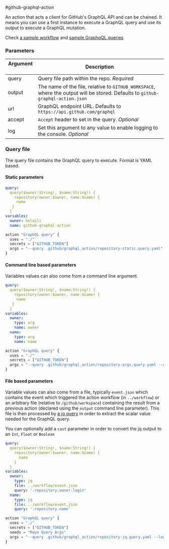 #github-graphql-action

An action that acts a client for GitHub's GraphQL API and can be chained. It means you can use a first instance to execute a GraphQL query and use its output to execute a GraphQL mutation.

Check [a sample workflow](https://github.com/helaili/github-graphql-action/blob/master/.github/main.workflow) and [sample GraphqQL queries](https://github.com/helaili/github-graphql-action/tree/master/.github/graphql_action)

### Parameters
| Argument   | Description |
|--------|-------------|
| query  | Query file path within the repo. _Required_  |
| output   | The name of the file, relative to `GITHUB_WORKSPACE`, where the output will be stored. Defaults to `github-graphql-action.json` |
| url    | GraphQL endpoint URL. Defaults to `https://api.github.com/graphql`  |
| accept | `Accept` header to set in the query. _Optional_   |
| log    | Set this argument to any value to enable logging to the console. _Optional_  |


### Query file
The query file contains the GraphQL query to execute. Format is YAML based.

#### Static parameters

```yaml
query:
  query($owner:String!, $name:String!) {
    repository(owner:$owner, name:$name) {
  	 name
   }
  }
variables:
  owner: helaili
  name: github-graphql-action
```


```js
action "GraphQL query" {
  uses = "./"
  secrets = ["GITHUB_TOKEN"]
  args = "--query .github/graphql_action/repository-static.query.yaml"
}
```

#### Command line based parameters

Variables values can also come from a command line argument.

```yaml
query:
  query($owner:String!, $name:String!) {
    repository(owner:$owner, name:$name) {
  	 name
   }
  }
variables:
  owner:
    type: arg
    name: owner
  name:
    type: arg
    name: name
```

```js
action "GraphQL query" {
  uses = "./"
  secrets = ["GITHUB_TOKEN"]
  args = "--query .github/graphql_action/repository-args.query.yaml --owner helaili --name hello-vue"
}
```

#### File based parameters

Variable values can also come from a file, typically `event.json` which contains the event which triggered the action workflow (in `../workflow`) or an arbitrary file (relative to `/github/workspace`) containing the result from a previous action (declared using the `output` command line parameter). This file is then processed by [a jq query](https://stedolan.github.io/jq/) in order to extract the scalar value needed for the GraphQL query.

You can optionally add a `cast` parameter in order to convert the jq output to an `Int`, `Float` or `Boolean`

```yaml
query:
  query($owner:String!, $name:String!) {
    repository(owner:$owner, name:$name) {
      name
    }
  }
variables:
  owner:
    type: jq
    file: ../workflow/event.json
    query: '.repository.owner.login'
  name:
    type: jq
    file: ../workflow/event.json
    query: '.repository.name'
```

```js
action "GraphQL query" {
  uses = "./"
  secrets = ["GITHUB_TOKEN"]
  needs = "Repo Query Args"
  args = "--query .github/graphql_action/repository-jq.query.yaml --log true"
}
```
